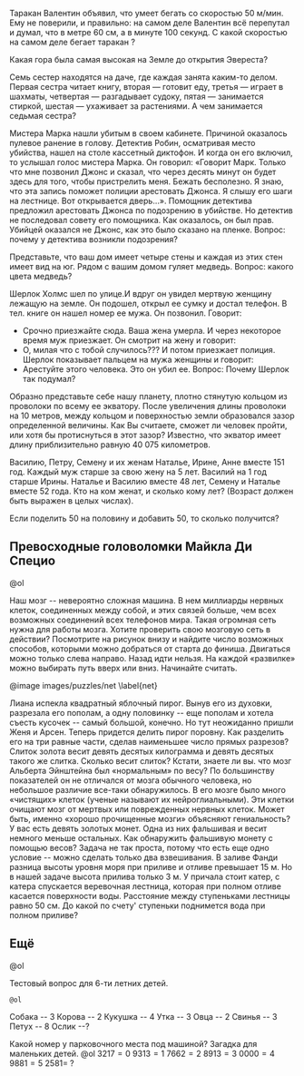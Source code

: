 Таракан Валентин объявил, что умеет бегать со скоростью 50 м/мин. Ему не поверили, и правильно: на самом деле Валентин всё перепутал и думал, что в метре 60 см, а в минуте 100 секунд. С какой скоростью на самом деле бегает таракан ?

Какая гора была самая высокая на Земле до открытия Эвереста?

Семь сестер находятся на даче, где каждая занята каким-то делом. Первая сестра читает книгу, вторая — готовит еду, третья — играет в шахматы, четвертая — разгадывает судоку, пятая — занимается стиркой, шестая — ухаживает за растениями. А чем занимается седьмая сестра? 

Мистера Марка нашли убитым в своем кабинете. Причиной оказалось пулевое ранение в голову. Детектив Робин, осматривая место убийства, нашел на столе кассетный диктофон. И когда он его включил, то услышал голос мистера Марка. Он говорил: «Говорит Марк. Только что мне позвонил Джонс и сказал, что через десять минут он будет здесь для того, чтобы пристрелить меня. Бежать бесполезно. Я знаю, что эта запись поможет полиции арестовать Джонса. Я слышу его шаги на лестнице. Вот открывается дверь...». Помощник детектива предложил арестовать Джонса по подозрению в убийстве. Но детектив не последовал совету его помощника. Как оказалось, он был прав. Убийцей оказался не Джонс, как это было сказано на пленке. Вопрос: почему у детектива возникли подозрения?

Представьте, что ваш дом имеет четыре стены и каждая из этих стен имеет вид на юг. Рядом с вашим домом гуляет медведь. Вопрос: какого цвета медведь?



Шерлок Холмс шел по улице.И вдруг он увидел мертвую женщину лежащую на земле. Он подошел, открыл ее сумку и достал телефон. В тел. книге он нашел номер ее мужа. Он позвонил. Говорит:
- Срочно приезжайте сюда. Ваша жена умерла. И через некоторое время муж приезжает. Он смотрит на жену и говорит:
- О, милая что с тобой случилось???
И потом приезжает полиция. Шерлок показывает пальцем на мужа женщины и говорит:
- Арестуйте этого человека. Это он убил ее. Вопрос: Почему Шерлок так подумал? 


Образно представьте себе нашу планету, плотно стянутую кольцом из проволоки по всему ее экватору. После увеличения длины проволоки на 10 метров, между кольцом и поверхностью земли образовался зазор определенной величины. Как Вы считаете, сможет ли человек пройти, или хотя бы протиснуться в этот зазор?
Известно, что экватор имеет длину приблизительно равную 40 075 километров.

Василию, Петру, Семену и их женам Наталье, Ирине, Анне вместе 151 год. Каждый муж старше за свою жену на 5 лет. Василий на 1 год старше Ирины. Наталье и Василию вместе 48 лет, Семену и Наталье вместе 52 года. Кто на ком женат, и сколько кому лет? (Возраст должен быть выражен в целых числах).

Если поделить 50 на половину и добавить 50, то сколько получится?

## Превосходные головоломки Майкла Ди Специо

@ol

Наш мозг -- невероятно сложная машина. В нем миллиарды нервных клеток, соединенных между собой, и этих связей больше, чем всех возможных соединений всех телефонов мира. Такая огромная сеть нужна для работы мозга. Хотите проверить свою мозговую сеть в действии?
Посмотрите на рисунок внизу и найдите число возможных способов, которыми можно добраться от старта до финиша.
Двигаться можно только слева направо. Назад идти нельзя. На каждой «развилке» можно выбирать путь вверх или вниз. Начинайте считать.

@image images/puzzles/net
\label{net}

Лиана испекла квадратный яблочный пирог. Вынув его из духовки, разрезала его пополам, а одну половинку -- еще пополам и хотела съесть кусочек -- самый большой, конечно. Но тут неожиданно пришли Женя и Арсен. Теперь придется делить пирог поровну. Как разделить его на три равные части, сделав наименьшее число прямых разрезов?
Слиток золота весит девять десятых килограмма и девять десятых такого же слитка. Сколько весит слиток?
Кстати, знаете ли вы. что мозг Альберта Эйнштейна был «нормальным» по весу? По большинству показателей он не отличался от мозга обычного человека, но небольшое различие все-таки обнаружилось. В его мозге было много «чистящих» клеток (ученые называют их нейроглиальными). Эти клетки очищают мозг от мертвых или поврежденных нервных клеток. Может быть, именно «хорошо прочищенные мозги» объясняют гениальность?
У вас есть девять золотых монет. Одна из них фальшивая и весит немного меньше остальных. Как обнаружить фальшивую монету с помощью весов?
Задача не так проста, потому что есть еще одно условие -- можно сделать только два взвешивания.
В заливе Фанди разница высоты уровня моря при приливе и отливе превышает $15$ м. Но в нашей задаче высота прилива только $3$ м. У причала стоит катер, с катера спускается веревочная лестница, которая при полном отливе касается поверхности воды. Расстояние между ступеньками лестницы равно $50$ см. До какой по счету' ступеньки поднимется вода при полном приливе?

## Ещё

@ol

Тестовый вопрос для $6$-ти летних детей.

    @ol

Собака -- $3$
Корова -- $2$
Кукушка -- $4$
Утка -- $3$
Овца -- $2$
Свинья -- $3$
Петух -- $8$
Ослик --?

Какой номер у парковочного места под машиной?
Загадка для маленьких детей.
@ol
$3217=0$
$9313=1$
$7662=2$
$8913=3$
$0000=4$
$9881=5$
$2581=\;$?
<!--stackedit_data:
eyJoaXN0b3J5IjpbLTE4NDg1MzY3MDEsLTY2ODIxMTA4NCwtOT
Y5NTUzMTMzXX0=
-->